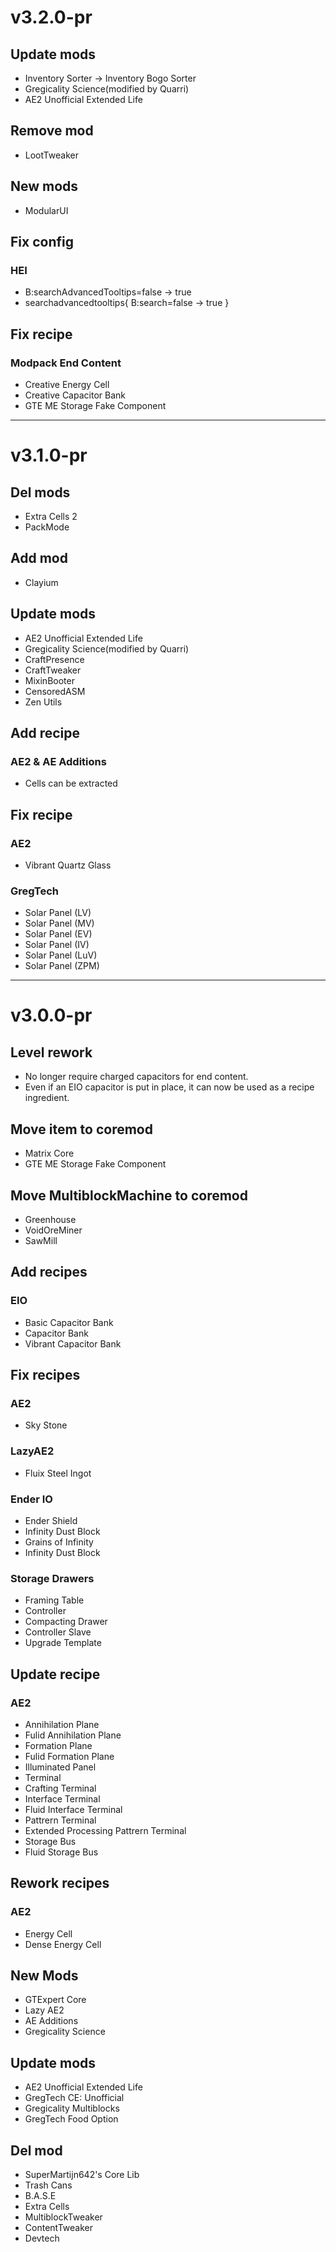 # v3.2.0-pr
## Update mods
* Inventory Sorter -> Inventory Bogo Sorter
* Gregicality Science(modified by Quarri)
* AE2 Unofficial Extended Life

## Remove mod
* LootTweaker

## New mods
* ModularUI

## Fix config
### HEI
* B:searchAdvancedTooltips=false -> true
* searchadvancedtooltips{ B:search=false -> true }

## Fix recipe
### Modpack End Content
* Creative Energy Cell
* Creative Capacitor Bank
* GTE ME Storage Fake Component

* * *

# v3.1.0-pr
## Del mods
* Extra Cells 2
* PackMode

## Add mod
* Clayium

## Update mods
* AE2 Unofficial Extended Life
* Gregicality Science(modified by Quarri)
* CraftPresence
* CraftTweaker
* MixinBooter
* CensoredASM
* Zen Utils

## Add recipe
### AE2 & AE Additions
* Cells can be extracted

## Fix recipe
### AE2
* Vibrant Quartz Glass

### GregTech
* Solar Panel (LV)
* Solar Panel (MV)
* Solar Panel (EV)
* Solar Panel (IV)
* Solar Panel (LuV)
* Solar Panel (ZPM)

* * *

# v3.0.0-pr
## Level rework
* No longer require charged capacitors for end content.
* Even if an EIO capacitor is put in place, it can now be used as a recipe ingredient.

## Move item to coremod
* Matrix Core
* GTE ME Storage Fake Component

## Move MultiblockMachine to coremod
* Greenhouse
* VoidOreMiner
* SawMill

## Add recipes
### EIO
* Basic Capacitor Bank
* Capacitor Bank
* Vibrant Capacitor Bank

## Fix recipes
### AE2
* Sky Stone

### LazyAE2
* Fluix Steel Ingot

### Ender IO
* Ender Shield
* Infinity Dust Block
* Grains of Infinity
* Infinity Dust Block

### Storage Drawers
* Framing Table
* Controller
* Compacting Drawer
* Controller Slave
* Upgrade Template

## Update recipe
### AE2
* Annihilation Plane
* Fulid Annihilation Plane
* Formation Plane
* Fulid Formation Plane
* Illuminated Panel
* Terminal
* Crafting Terminal
* Interface Terminal
* Fluid Interface Terminal
* Pattrern Terminal
* Extended Processing Pattrern Terminal
* Storage Bus
* Fluid Storage Bus

## Rework recipes
### AE2
* Energy Cell
* Dense Energy Cell

## New Mods
* GTExpert Core
* Lazy AE2
* AE Additions
* Gregicality Science

## Update mods
* AE2 Unofficial Extended Life
* GregTech CE: Unofficial
* Gregicality Multiblocks
* GregTech Food Option

## Del mod
* SuperMartijn642's Core Lib
* Trash Cans
* B.A.S.E
* Extra Cells
* MultiblockTweaker
* ContentTweaker
* Devtech
